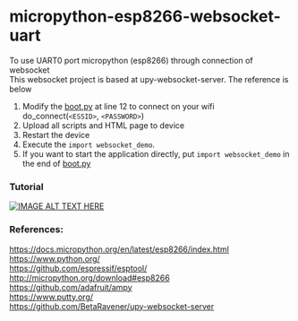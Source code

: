 <h1><a id="micropythonesp8266websocketuart_0"></a>micropython-esp8266-websocket-uart</h1>
<p>To use UART0 port micropython (esp8266) through connection of websocket<br>
This websocket project is based at upy-websocket-server. The reference is below</p>
<ol>
<li>Modify the <a href="http://boot.py">boot.py</a> at line 12 to connect on your wifi<br>
do_connect(<code>&lt;ESSID&gt;</code>, <code>&lt;PASSWORD&gt;</code>)</li>
<li>Upload all scripts and HTML page to device</li>
<li>Restart the device</li>
<li>Execute the <code>import websocket_demo</code>.</li>
<li>If you want to start the application directly,  put <code>import websocket_demo</code> in the end of <a href="http://boot.py">boot.py</a></li>
</ol>
<h3><a id="Tutorial_13"></a>Tutorial</h3>
<p><a href="https://www.youtube.com/watch?v=YOUTUBE_VIDEO_ID_HERE"><img src="https://img.youtube.com/vi/YOUTUBE_VIDEO_ID_HERE/0.jpg" alt="IMAGE ALT TEXT HERE"></a></p>
<h3><a id="References_17"></a>References:</h3>
<p><a href="https://docs.micropython.org/en/latest/esp8266/index.html">https://docs.micropython.org/en/latest/esp8266/index.html</a><br>
<a href="https://www.python.org/">https://www.python.org/</a><br>
<a href="https://github.com/espressif/esptool/">https://github.com/espressif/esptool/</a><br>
<a href="http://micropython.org/download#esp8266">http://micropython.org/download#esp8266</a><br>
<a href="https://github.com/adafruit/ampy">https://github.com/adafruit/ampy</a><br>
<a href="https://www.putty.org/">https://www.putty.org/</a><br>
<a href="https://github.com/BetaRavener/upy-websocket-server">https://github.com/BetaRavener/upy-websocket-server</a></p>
